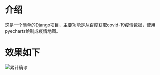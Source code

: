 # 介绍
这是一个简单的Django项目，主要功能是从百度获取covid-19疫情数据，使用pyecharts绘制成疫情地图。
# 效果如下
![累计确诊](../%E7%B4%AF%E8%AE%A1%E7%A1%AE%E8%AF%8A.png)
